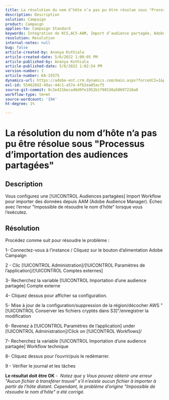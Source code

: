```yaml
---
title: La résolution du nom d’hôte n’a pas pu être résolue sous "Processus d’importation des audiences partagées"
description: Description
solution: Campaign
product: Campaign
applies-to: Campaign Standard
keywords: Intégration de KCS,ACS-AAM, Import d’audience partagée, Adobe Campaign Standard,
resolution: Resolution
internal-notes: null
bug: false
article-created-by: Ananya Kuthiala
article-created-date: 5/6/2022 1:00:05 PM
article-published-by: Ananya Kuthiala
article-published-date: 5/6/2022 1:02:54 PM
version-number: 1
article-number: KA-19375
dynamics-url: https://adobe-ent.crm.dynamics.com/main.aspx?forceUCI=1&pagetype=entityrecord&etn=knowledgearticle&id=008d7170-3ccd-ec11-a7b5-0022480b639b
exl-id: 554628d2-49ac-44c1-a57e-4fb2ea05acf5
source-git-commit: 0c3e421beca46d9fe1952b1f98538a50697216a0
workflow-type: tm+mt
source-wordcount: '194'
ht-degree: 1%

---
```


# La résolution du nom d’hôte n’a pas pu être résolue sous &quot;Processus d’importation des audiences partagées&quot;

## Description

Vous configurez une [!UICONTROL Audiences partagées] Import Workflow pour importer des données depuis AAM (Adobe Audience Manager). Échec avec l’erreur &quot;Impossible de résoudre le nom d’hôte&quot; lorsque vous l’exécutez. 

## Résolution


Procédez comme suit pour résoudre le problème :

1- Connectez-vous à l’instance / Cliquez sur le bouton d’alimentation Adobe Campaign

2 - Clic [!UICONTROL Administration]/[!UICONTROL Paramètres de l’application]/[!UICONTROL Comptes externes]

3- Recherchez la variable [!UICONTROL Importation d’une audience partagée] Compte externe

4- Cliquez dessus pour afficher sa configuration.

5- Mise à jour de la configuration/suppression de la région/décocher AWS &quot;[!UICONTROL Conserver les fichiers cryptés dans S3]&quot;/enregistrer la modification

6- Revenez à [!UICONTROL Paramètres de l’application] under [!UICONTROL Administration]/Click on [!UICONTROL Workflows]/

7- Recherchez la variable [!UICONTROL Importation d’une audience partagée] Workflow technique

8- Cliquez dessus pour l’ouvrir/puis le redémarrer.

9 - Vérifier le journal et les tâches

<b>Le résultat doit être OK</b> -  *Notez que* y *Vous pouvez obtenir une erreur &quot;Aucun fichier à transférer trouvé&quot; s’il n’existe aucun fichier à importer à partir de l’hôte distant. Cependant, le problème d’origine &quot;Impossible de résoudre le nom d’hôte&quot; a été corrigé.*
